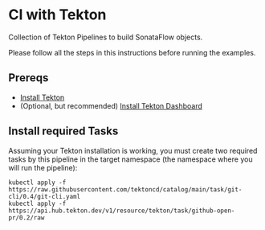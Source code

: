 # CI with Tekton

Collection of Tekton Pipelines to build SonataFlow objects.

Please follow all the steps in this instructions before running the examples.

## Prereqs

- [Install Tekton](https://tekton.dev/docs/installation/local-installation/)
- (Optional, but recommended) [Install Tekton Dashboard](https://tekton.dev/docs/dashboard/)

## Install required Tasks

Assuming your Tekton installation is working, you must create two required tasks by this pipeline in the target namespace (the namespace where you will run the pipeline):

```shell
kubectl apply -f https://raw.githubusercontent.com/tektoncd/catalog/main/task/git-cli/0.4/git-cli.yaml
kubectl apply -f https://api.hub.tekton.dev/v1/resource/tekton/task/github-open-pr/0.2/raw

```
